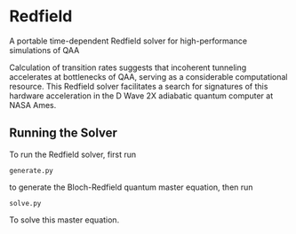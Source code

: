 # Redfield
A portable time-dependent Redfield solver for high-performance simulations of QAA

Calculation of transition rates suggests that incoherent tunneling accelerates at bottlenecks of QAA, serving as a considerable computational resource. This Redfield solver facilitates a search for signatures of this hardware acceleration in the D Wave 2X adiabatic quantum computer at NASA Ames.

## Running the Solver

To run the Redfield solver, first run 

    generate.py

to generate the Bloch-Redfield quantum master equation, then run

    solve.py

To solve this master equation.
